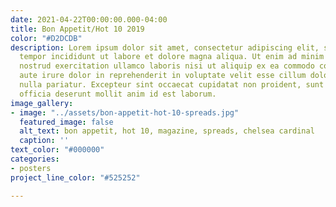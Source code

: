 ```yaml
---
date: 2021-04-22T00:00:00.000-04:00
title: Bon Appetit/Hot 10 2019
color: "#D2DCDB"
description: Lorem ipsum dolor sit amet, consectetur adipiscing elit, sed do eiusmod
  tempor incididunt ut labore et dolore magna aliqua. Ut enim ad minim veniam, quis
  nostrud exercitation ullamco laboris nisi ut aliquip ex ea commodo consequat. Duis
  aute irure dolor in reprehenderit in voluptate velit esse cillum dolore eu fugiat
  nulla pariatur. Excepteur sint occaecat cupidatat non proident, sunt in culpa qui
  officia deserunt mollit anim id est laborum.
image_gallery:
- image: "../assets/bon-appetit-hot-10-spreads.jpg"
  featured_image: false
  alt_text: bon appetit, hot 10, magazine, spreads, chelsea cardinal
  caption: ''
text_color: "#000000"
categories:
- posters
project_line_color: "#525252"

---
```

